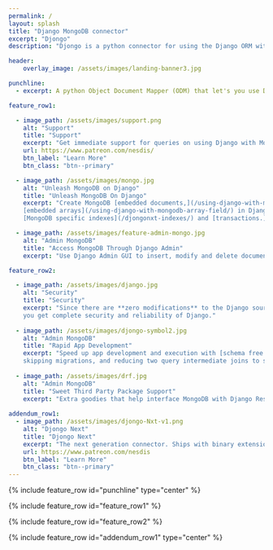 ```yaml
---
permalink: /
layout: splash
title: "Django MongoDB connector"
excerpt: "Djongo"
description: "Djongo is a python connector for using the Django ORM with MongoDB. Use Django Admin to directly add and modify documents stored in MongoDB. Use other contrib modules such as Auth and Sessions without any changes"

header:
    overlay_image: /assets/images/landing-banner3.jpg

punchline:
  - excerpt: A python Object Document Mapper (ODM) that let's you use Django with MongoDB *without* changing the Django ORM.

feature_row1:

  - image_path: /assets/images/support.png
    alt: "Support"
    title: "Support"
    excerpt: "Get immediate support for queries on using Django with MongoDB."
    url: https://www.patreon.com/nesdis/
    btn_label: "Learn More"
    btn_class: "btn--primary"

  - image_path: /assets/images/mongo.jpg
    alt: "Unleash MongoDB on Django"
    title: "Unleash MongoDB On Django"
    excerpt: "Create MongoDB [embedded documents,](/using-django-with-mongodb-data-fields/) 
    [embedded arrays](/using-django-with-mongodb-array-field/) in Django Models,
    [MongoDB specific indexes](/djongonxt-indexes/) and [transactions.](/djongonxt-database-transactions/)"

  - image_path: /assets/images/feature-admin-mongo.jpg
    alt: "Admin MongoDB"
    title: "Access MongoDB Through Django Admin"
    excerpt: "Use Django Admin GUI to insert, modify and delete documents in MongoDB."

feature_row2:

  - image_path: /assets/images/django.jpg
    alt: "Security"
    title: "Security"
    excerpt: "Since there are **zero modifications** to the Django source code, 
    you get complete security and reliability of Django."
    
  - image_path: /assets/images/djongo-symbol2.jpg
    alt: "Admin MongoDB"
    title: "Rapid App Development"
    excerpt: "Speed up app development and execution with [schema free models](integrating-django-with-mongodb/#enforce-schema), 
    skipping migrations, and reducing two query intermediate joins to single query [direct joins.](/using-django-with-mongodb-array-reference-field/)"
    
  - image_path: /assets/images/drf.jpg
    alt: "Admin MongoDB"
    title: "Sweet Third Party Package Support"
    excerpt: "Extra goodies that help interface MongoDB with Django Rest Framework."        
    
addendum_row1:
  - image_path: /assets/images/djongo-Nxt-v1.png
    alt: "Djongo Next"
    title: "Djongo Next"
    excerpt: "The next generation connector. Ships with binary extensions for professional usage."
    url: https://www.patreon.com/nesdis
    btn_label: "Learn More"
    btn_class: "btn--primary"
---
```



{% include feature_row id="punchline" type="center" %}

{% include feature_row id="feature_row1" %}

{% include feature_row id="feature_row2" %}

{% include feature_row id="addendum_row1" type="center" %}

